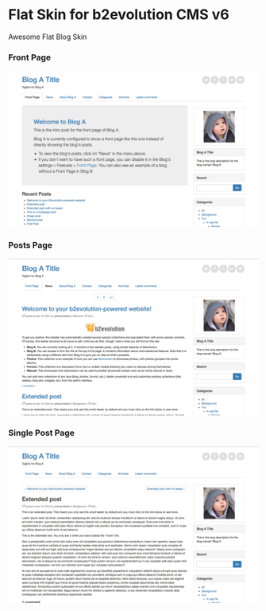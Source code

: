 # Flat Skin for b2evolution CMS v6

Awesome Flat Blog Skin


### Front Page

![disp=front](skinshot_front.jpg)

### Posts Page

![disp=posts](skinshot_posts.jpg)

### Single Post Page

![disp=single](skinshot_single.jpg)
